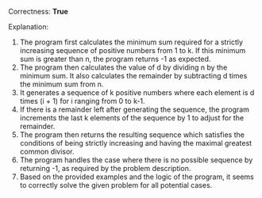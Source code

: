 Correctness: **True**

Explanation: 
1. The program first calculates the minimum sum required for a strictly increasing sequence of positive numbers from 1 to k. If this minimum sum is greater than n, the program returns -1 as expected.
2. The program then calculates the value of d by dividing n by the minimum sum. It also calculates the remainder by subtracting d times the minimum sum from n.
3. It generates a sequence of k positive numbers where each element is d times (i + 1) for i ranging from 0 to k-1.
4. If there is a remainder left after generating the sequence, the program increments the last k elements of the sequence by 1 to adjust for the remainder.
5. The program then returns the resulting sequence which satisfies the conditions of being strictly increasing and having the maximal greatest common divisor.
6. The program handles the case where there is no possible sequence by returning -1, as required by the problem description.
7. Based on the provided examples and the logic of the program, it seems to correctly solve the given problem for all potential cases.